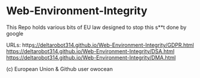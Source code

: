 # Web-Environment-Integrity
This Repo holds various bits of EU law designed to stop this s**t done by google

URLs:
http[s://deltarobot314.github.io/Web-Environment-Integrity/GDPR.html](https://deltarobot314.github.io/Web-Environment-Integrity/GDPR.html)
[https://deltarobot314.github.io/Web-Environment-Integrity/DSA.html ](https://deltarobot314.github.io/Web-Environment-Integrity/DSA.html)
[https://deltarobot314.github.io/Web-Environment-Integrity/DMA.html ](https://deltarobot314.github.io/Web-Environment-Integrity/DSA.html)

(c) European Union & Github user owocean
